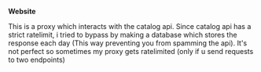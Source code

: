 **Website**

This is a proxy which interacts with the catalog api. Since catalog api has a strict ratelimit, i tried to bypass
by making a database which stores the response each day (This way preventing you from spamming the api). It's not perfect
so sometimes my proxy gets ratelimited (only if u send requests to two endpoints)
